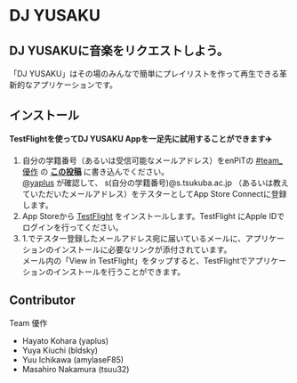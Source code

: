 # DJ YUSAKU

## DJ YUSAKUに音楽をリクエストしよう。

「DJ YUSAKU」はその場のみんなで簡単にプレイリストを作って再生できる革新的なアプリケーションです。  

## インストール
**TestFlightを使ってDJ YUSAKU Appを一足先に試用することができます✈️**
1. 自分の学籍番号（あるいは受信可能なメールアドレス）をenPiTの [#team_優作](https://app.slack.com/client/THHKFQY3H/CM236RA8G) の **[この投稿](https://enpit2019tkb.slack.com/archives/CM236RA8G/p1573648358002600)** に書き込んでください。  
[@yaplus](https://github.com/yaplus) が確認して、 s(自分の学籍番号)@s.tsukuba.ac.jp （あるいは教えていただいたメールアドレス）をテスターとしてApp Store Connectに登録します。
2. App Storeから [TestFlight](https://apps.apple.com/jp/app/testflight/id899247664) をインストールします。TestFlight にApple IDでログインを行ってください。
3. 1.でテスター登録したメールアドレス宛に届いているメールに、アプリケーションのインストールに必要なリンクが添付されています。  
メール内の「View in TestFlight」をタップすると、TestFlightでアプリケーションのインストールを行うことができます。

## Contributor
Team 優作
- Hayato Kohara (yaplus)
- Yuya Kiuchi (bldsky)
- Yuu Ichikawa (amylaseF85)
- Masahiro Nakamura (tsuu32)
